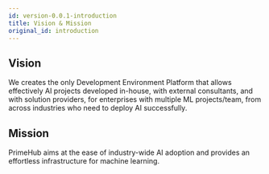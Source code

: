 ```yaml
---
id: version-0.0.1-introduction
title: Vision & Mission
original_id: introduction
---
```


## Vision
We creates the only Development Environment Platform that allows effectively AI projects developed in-house, with external consultants, and with solution providers, for enterprises with multiple ML projects/team, from across industries who need to deploy AI successfully.

## Mission
PrimeHub aims at the ease of industry-wide AI adoption and provides an effortless infrastructure for machine learning.